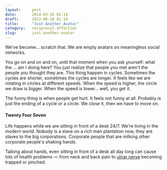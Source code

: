 ```yaml
---
layout:     post
date:       2014-03-25 01:14
draft:      2013-08-18 01:14
title:      "Just Another Avatar"
category:   reciprocal-affection
slug:       just-another-avatar
---
```


We've become… scratch that. We are empty avatars on meaningless social networks.

You go on and on and on, until that moment when you ask yourself: what the … am I doing here? You just realize that people you met aren't the people you thought they are. This thing happen in cycles. Sometimes the cycles are shorter, sometimes the cycles are longer. It feels like we are rotating in circles at different speeds. When the speed is higher, the circle we draw is bigger. When the speed is lower… well, you get it.

The funny thing is when people get hurt. It feels not funny at all. Probably is just the ending of a cycle or a circle. We close it, then we have to move on.

#### Twenty Four Seven

Life happens while we are sitting in front of a desk 24/7. We're living in the modern world. Nobody is a slave on a rich man plantation now, they are slaves to the big corporations. Corporate people that are milking other corporate people's shaking hands.

Talking about hands, even sitting in front of a desk all day long can cause lots of health problems — from neck and back pain to [ulnar nerve](http://en.wikipedia.org/wiki/Ulnar_nerve_entrapment) becoming trapped or pinched.